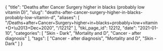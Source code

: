 {
    "title": "Deaths after Cancer Surgery higher in blacks (probably low vitamin D)",
    "slug": "deaths-after-cancer-surgery-higher-in-blacks-probably-low-vitamin-d",
    "aliases": [
        "/Deaths+after+Cancer+Surgery+higher+in+blacks+probably+low+vitamin+D+\u2013+Dec+2020",
        "/12212"
    ],
    "tiki_page_id": 12212,
    "date": "2021-01-10",
    "categories": [
        "Skin - Dark",
        "Mortality and D",
        "Cancer - after diagnosis"
    ],
    "tags": [
        "Cancer - after diagnosis",
        "Mortality and D",
        "Skin - Dark"
    ]
}